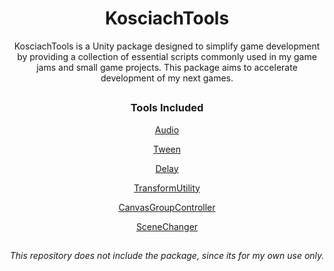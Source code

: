 <h1 align="center">KosciachTools</h1>

<p align="center">
  KosciachTools is a Unity package designed to simplify game development by providing a collection of essential scripts commonly used in my game jams and small game projects.
  This package aims to accelerate development of my next games.
</p>

##
<h3 align="center">Tools Included</h3>

<p align="center"> <a href="Audio.md"> Audio </a> </p>
<p align="center"> <a href="Tween.md"> Tween </a> </p>
<p align="center"> <a href="Delay.md"> Delay </a> </p>
<p align="center"> <a href="TransformUtility.md"> TransformUtility </a> </p>
<p align="center"> <a href="CanvasGroupController.md"> CanvasGroupController </a> </p>
<p align="center"> <a href="SceneChanger.md"> SceneChanger </a> </p>

##
<h6 align="center">This repository does not include the package, since its for my own use only.</h6>
